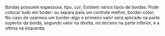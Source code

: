 Bordas possuem espessura, tipo, cor;
Existem vários tipos de bordas;
Pode colocar tudo em boder: ou separa para um controle melhor, border-color;
No caso de usarmos um border-algo o primeiro valor será aplicado na parte superior da borda, segundo valor na direita, no terceiro na parte inferior, e a ultima na esquerda;